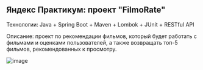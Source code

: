 ## Яндекс Практикум: проект "FilmoRate"

Технологии: Java + Spring Boot + Maven + Lombok + JUnit + RESTful API

Описание: проект по рекомендации фильмов, который будет работать с фильмами и оценками пользователей, а также возвращать топ-5 фильмов, рекомендованных к просмотру. 

![image](https://user-images.githubusercontent.com/92729800/206717955-2eb2c618-8d50-4f64-9c58-08ffe6a8e35e.png)
